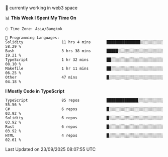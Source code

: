 🔭 currently working in web3 space

<!--START_SECTION:waka-->
📊 **This Week I Spent My Time On** 

```text
🕑︎ Time Zone: Asia/Bangkok

💬 Programming Languages: 
Solidity                 11 hrs 4 mins       ███████████████░░░░░░░░░░   58.29 % 
Bash                     3 hrs 38 mins       █████░░░░░░░░░░░░░░░░░░░░   19.21 % 
TypeScript               1 hr 32 mins        ██░░░░░░░░░░░░░░░░░░░░░░░   08.10 % 
Makefile                 1 hr 11 mins        ██░░░░░░░░░░░░░░░░░░░░░░░   06.25 % 
Other                    47 mins             █░░░░░░░░░░░░░░░░░░░░░░░░   04.18 % 
```

**I Mostly Code in TypeScript** 

```text
TypeScript               85 repos            ██████████████░░░░░░░░░░░   55.56 % 
C#                       6 repos             █░░░░░░░░░░░░░░░░░░░░░░░░   03.92 % 
Solidity                 6 repos             █░░░░░░░░░░░░░░░░░░░░░░░░   03.92 % 
Rust                     6 repos             █░░░░░░░░░░░░░░░░░░░░░░░░   03.92 % 
HTML                     4 repos             █░░░░░░░░░░░░░░░░░░░░░░░░   02.61 % 
```




 Last Updated on 23/09/2025 08:07:55 UTC
<!--END_SECTION:waka-->
